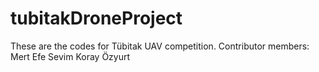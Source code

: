 # tubitakDroneProject
These are the codes for Tübitak UAV competition.
Contributor members:
Mert Efe Sevim
Koray Özyurt

